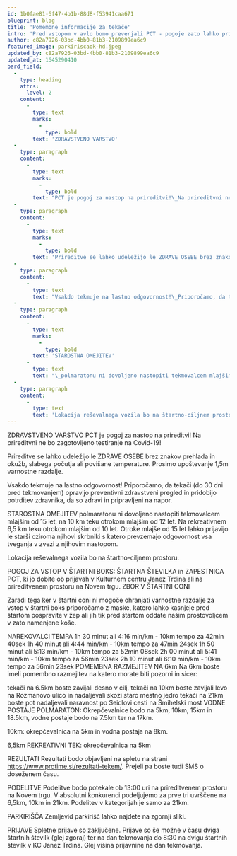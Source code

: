 ```yaml
---
id: 1b0fae81-6f47-4b1b-88d8-f53941caa671
blueprint: blog
title: 'Pomembne informacije za tekače'
intro: 'Pred vstopom v avlo bomo preverjali PCT - pogoje zato lahko pride do daljših vrst. Prosimo da svoj dvig štarnih številk opravite pravočasno.'
author: c82a7926-03bd-4bb0-81b3-2109899ea6c9
featured_image: parkiriscaok-hd.jpeg
updated_by: c82a7926-03bd-4bb0-81b3-2109899ea6c9
updated_at: 1645290410
bard_field:
  -
    type: heading
    attrs:
      level: 2
    content:
      -
        type: text
        marks:
          -
            type: bold
        text: 'ZDRAVSTVENO VARSTVO'
  -
    type: paragraph
    content:
      -
        type: text
        marks:
          -
            type: bold
        text: "PCT je pogoj za nastop na prireditvi!\_Na prireditvni ne bo zagotovljeno testiranje na Covid-19!"
  -
    type: paragraph
    content:
      -
        type: text
        marks:
          -
            type: bold
        text: 'Prireditve se lahko udeležijo le ZDRAVE OSEBE brez znakov prehlada in okužb, slabega počutja ali povišane temperature. Prosimo upoštevanje 1,5m varnostne razdalje.'
  -
    type: paragraph
    content:
      -
        type: text
        text: "Vsakdo tekmuje na lastno odgovornost!\_Priporočamo, da tekači (do 30 dni pred tekmovanjem) opravijo preventivni zdravstveni pregled in pridobijo potrditev zdravnika, da so zdravi in pripravljeni na napor.\_"
  -
    type: paragraph
    content:
      -
        type: text
        marks:
          -
            type: bold
        text: 'STAROSTNA OMEJITEV'
      -
        type: text
        text: "\_polmaratonu ni dovoljeno nastopiti tekmovalcem mlajšim od 15 let, na 10 km teku otrokom mlajšim od 12 let. Na rekreativnem 6,5 km teku otrokom mlajšim od 10 let. Otroke mlajše od 15 let lahko prijavijo le starši oziroma njihovi skrbniki s katero prevzemajo odgovornost vsa tveganja v zvezi z njihovim nastopom."
  -
    type: paragraph
    content:
      -
        type: text
        text: 'Lokacija reševalnega vozila bo na štartno-ciljnem prostoru.'
---
```

ZDRAVSTVENO VARSTVO
PCT je pogoj za nastop na prireditvi! Na prireditvni ne bo zagotovljeno testiranje na Covid-19!

Prireditve se lahko udeležijo le ZDRAVE OSEBE brez znakov prehlada in okužb, slabega počutja ali povišane temperature. Prosimo upoštevanje 1,5m varnostne razdalje.

Vsakdo tekmuje na lastno odgovornost! Priporočamo, da tekači (do 30 dni pred tekmovanjem) opravijo preventivni zdravstveni pregled in pridobijo potrditev zdravnika, da so zdravi in pripravljeni na napor. 

STAROSTNA OMEJITEV polmaratonu ni dovoljeno nastopiti tekmovalcem mlajšim od 15 let, na 10 km teku otrokom mlajšim od 12 let. Na rekreativnem 6,5 km teku otrokom mlajšim od 10 let. Otroke mlajše od 15 let lahko prijavijo le starši oziroma njihovi skrbniki s katero prevzemajo odgovornost vsa tveganja v zvezi z njihovim nastopom.

Lokacija reševalnega vozila bo na štartno-ciljnem prostoru.

POGOJ ZA VSTOP V ŠTARTNI BOKS:
ŠTARTNA ŠTEVILKA in
ZAPESTNICA PCT, ki jo dobite ob prijavah v Kulturnem centru Janez Trdina ali na prireditvenem prostoru na Novem trgu.
ZBOR V ŠTARTNI CONI 

Zaradi tega ker v štartni coni ni mogoče ohranjati varnostne razdalje za vstop v štartni boks priporočamo z maske, katero lahko kasnjeje pred štartom pospravite v žep ali jih tik pred štartom oddate našim prostovoljcem v zato namenjene koše.

NAREKOVALCI TEMPA
1h 30 minut ali 4:16 min/km - 10km tempo za 42min 40sek
1h 40 minut ali 4:44 min/km - 10km tempo za 47min 24sek
1h 50 minut ali 5:13 min/km - 10km tempo za 52min 08sek
2h 00 minut ali 5:41 min/km - 10km tempo za 56min 23sek
2h 10 minut ali 6:10 min/km - 10km tempo za 56min 23sek
POMEMBNA RAZMEJITEV NA 6km
Na 6km boste imeli pomembno razmejitev na katero morate biti pozorni in sicer:

tekači na 6.5km boste zavijali desno v cilj,
tekači na 10km boste zavijali levo na Rozmanovo ulico in nadaljevali skozi staro mestno jedro
tekači na 21km boste pot nadaljevali naravnost po Seidlovi cesti na Šmihelski most
VODNE POSTAJE
POLMARATON: Okrepčevalnice bodo na 5km, 10km, 15km in 18.5km, vodne postaje bodo na 7.5km ter na 17km.

10km: okrepčevalnica na 5km in vodna postaja na 8km.

6,5km REKREATIVNI TEK: okrepčevalnica na 5km

REZULTATI
Rezultati bodo objavljeni na spletu na strani https://www.protime.si/rezultati-tekem/. Prejeli pa boste tudi SMS o doseženem času. 

PODELITVE
Podelitve bodo potekale ob 13:00 uri na prireditvenem prostoru na Novem trgu. V absolutni konkurenci podeljujemo za prve tri uvrščene na 6,5km, 10km in 21km. Podelitev v kategorijah je samo za 21km.

PARKIRIŠČA
Zemljevid parkirišč lahko najdete na zgornji sliki.

PRIJAVE
Spletne prijave so zaključene. Prijave so še možne v času dviga štartnih številk (glej zgoraj) ter na dan tekmovanja do 8:30 na dvigu štartnih številk v KC Janez Trdina. Glej višina prijavnine na dan tekmovanja.